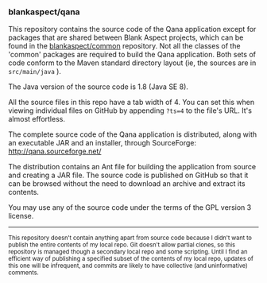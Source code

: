 ### blankaspect/qana

This repository contains the source code of the Qana application except for packages that are shared between Blank
Aspect projects, which can be found in the [blankaspect/common](https://github.com/blankaspect/common) repository.  Not
all the classes of the 'common' packages are required to build the Qana application.  Both sets of code conform to the
Maven standard directory layout \(ie, the sources are in `src/main/java` \).

The Java version of the source code is 1.8 \(Java SE 8\).

All the source files in this repo have a tab width of 4.  You can set this when viewing individual files on GitHub by
appending `?ts=4` to the file's URL.  It's almost effortless. 

The complete source code of the Qana application is distributed, along with an executable JAR and an
installer, through SourceForge:  
<http://qana.sourceforge.net/>

The distribution contains an Ant file for building the application from source and creating a JAR file.  The source code
is published on GitHub so that it can be browsed without the need to download an archive and extract its contents.

You may use any of the source code under the terms of the GPL version 3 license.

---

<small>This repository doesn't contain anything apart from source code because I didn't want to publish the entire
contents of my local repo.  Git doesn't allow partial clones, so this repository is managed though a secondary local
repo and some scripting.  Until I find an efficient way of publishing a specified subset of the contents of my local
repo, updates of this one will be infrequent, and commits are likely to have collective \(and uninformative\)
comments.</small>
